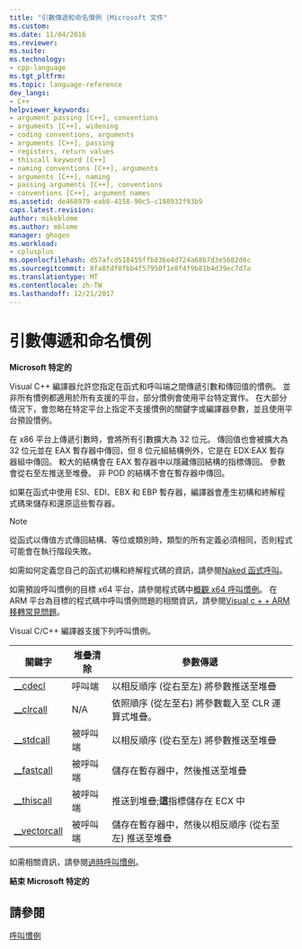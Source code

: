 ```yaml
---
title: "引數傳遞和命名慣例 |Microsoft 文件"
ms.custom: 
ms.date: 11/04/2016
ms.reviewer: 
ms.suite: 
ms.technology:
- cpp-language
ms.tgt_pltfrm: 
ms.topic: language-reference
dev_langs:
- C++
helpviewer_keywords:
- argument passing [C++], conventions
- arguments [C++], widening
- coding conventions, arguments
- arguments [C++], passing
- registers, return values
- thiscall keyword [C++]
- naming conventions [C++], arguments
- arguments [C++], naming
- passing arguments [C++], conventions
- conventions [C++], argument names
ms.assetid: de468979-eab8-4158-90c5-c198932f93b9
caps.latest.revision: 
author: mikeblome
ms.author: mblome
manager: ghogen
ms.workload:
- cplusplus
ms.openlocfilehash: d57afcd518455ffb836e4d724a68b7d3e5682d6c
ms.sourcegitcommit: 8fa8fdf0fbb4f57950f1e8f4f9b81b4d39ec7d7a
ms.translationtype: MT
ms.contentlocale: zh-TW
ms.lasthandoff: 12/21/2017
---
```

# <a name="argument-passing-and-naming-conventions"></a>引數傳遞和命名慣例
**Microsoft 特定的**  
  
 Visual C++ 編譯器允許您指定在函式和呼叫端之間傳遞引數和傳回值的慣例。 並非所有慣例都適用於所有支援的平台，部分慣例會使用平台特定實作。 在大部分情況下，會忽略在特定平台上指定不支援慣例的關鍵字或編譯器參數，並且使用平台預設慣例。  
  
 在 x86 平台上傳遞引數時，會將所有引數擴大為 32 位元。 傳回值也會被擴大為 32 位元並在 EAX 暫存器中傳回，但 8 位元組結構例外，它是在 EDX:EAX 暫存器組中傳回。 較大的結構會在 EAX 暫存器中以隱藏傳回結構的指標傳回。 參數會從右至左推送至堆疊。 非 POD 的結構不會在暫存器中傳回。  
  
 如果在函式中使用 ESI、EDI、EBX 和 EBP 暫存器，編譯器會產生初構和終解程式碼來儲存和還原這些暫存器。  
  
> [!NOTE]
>  從函式以傳值方式傳回結構、等位或類別時，類型的所有定義必須相同，否則程式可能會在執行階段失敗。  
  
 如需如何定義您自己的函式初構和終解程式碼的資訊，請參閱[Naked 函式呼叫](../cpp/naked-function-calls.md)。  
  
 如需預設呼叫慣例的目標 x64 平台，請參閱程式碼中[概觀 x64 呼叫慣例](../build/overview-of-x64-calling-conventions.md)。 在 ARM 平台為目標的程式碼中呼叫慣例問題的相關資訊，請參閱[Visual c + + ARM 移轉常見問題](../build/common-visual-cpp-arm-migration-issues.md)。  
  
 Visual C/C++ 編譯器支援下列呼叫慣例。  
  
|關鍵字|堆疊清除|參數傳遞|  
|-------------|-------------------|-----------------------|  
|[__cdecl](../cpp/cdecl.md)|呼叫端|以相反順序 (從右至左) 將參數推送至堆疊|  
|[__clrcall](../cpp/clrcall.md)|N/A|依照順序 (從左至右) 將參數載入至 CLR 運算式堆疊。|  
|[__stdcall](../cpp/stdcall.md)|被呼叫端|以相反順序 (從右至左) 將參數推送至堆疊|  
|[__fastcall](../cpp/fastcall.md)|被呼叫端|儲存在暫存器中，然後推送至堆疊|  
|[__thiscall](../cpp/thiscall.md)|被呼叫端|推送到堆疊;**這**指標儲存在 ECX 中|  
|[__vectorcall](../cpp/vectorcall.md)|被呼叫端|儲存在暫存器中，然後以相反順序 (從右至左) 推送至堆疊|  
  
 如需相關資訊，請參閱[過時呼叫慣例](../cpp/obsolete-calling-conventions.md)。  
  
 **結束 Microsoft 特定的**  
  
## <a name="see-also"></a>請參閱  
 [呼叫慣例](../cpp/calling-conventions.md)